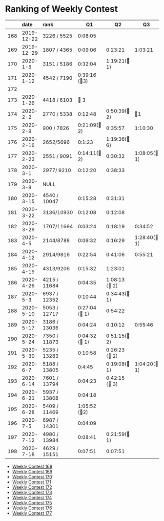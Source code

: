 # Ranking of Weekly Contest



|     | date       | rank         | Q1                 | Q2                | Q3               | Q4  |
|:--- |:---------- |:------------ | ------------------ | ----------------- | ---------------- | --- |
| 168 | 2019-12-22 | 3226 / 5525  | 0:08:05            |                   |                  |     |
| 169 | 2019-12-29 | 1807 / 4365  | 0:09:06            | 0:23:21           | 1:03:21          |     |
| 170 | 2020-1-5   | 3151 / 5186  | 0:32:04            | 1:19:21(:bug:1)   |                  |     |
| 171 | 2020-1-12  | 4542 / 7190  | 0:39:16  (:bug:3)  |                   |                  |     |
| 172 |            |              |                    |                   |                  |     |
| 173 | 2020-1-26  | 4418 / 6103  | :bug: 3            |                   |                  |     |
| 174 | 2020-2-2   | 2770 / 5338  | 0:12:48            | 0:50:39(:bug:2)   | :bug:1           |     |
| 175 | 2020-2-9   | 900 / 7826   | 0:21:09(:bug: 2)   | 0:35:57           | 1:10:30          |     |
| 176 | 2020-2-16  | 2652/5696    | 0:1:23             | 1:19:36(:bug:6)   |                  |     |
| 177 | 2020-2-23  | 2551 / 9091  | 0:14:11(:bug: 2)   | 0:30:32           | 1:08:05(:bug: 1) |     |
| 178 | 2020-3-1   | 2977/ 9210   | 0:12:20            | 0:38:33           |                  |     |
| 179 | 2020-3-8   | NULL         |                    |                   |                  |     |
| 180 | 2020-3-15  | 4540 / 10047 | 0:15:28            | 0:31:31           |                  |     |
| 181 | 2020-3-22  | 3136/10930   | 0:12:08            | 0:12:08           |                  |     |
| 182 | 2020-3-29  | 1707/11694   | 0:03:24            | 0:18:19           | 0:34:52          |     |
| 183 | 2020-4-5   | 2144/8788    | 0:09:32            | 0:16:29           | 1:28:40(:bug: 1) |     |
| 184 | 2020-4-12  | 2914/9816    | 0:22:54            | 0:41:06           | 0:55:21          |     |
| 185 | 2020-4-19  | 4313/9206    | 0:15:32            | 1:23:01           |                  |     |
| 186 | 2020-4-26  | 4215 / 11684 | 0:04:35            | 1:08:13 (:bug: 2) |                  |     |
| 187 | 2020-5-3   | 6937 / 12352 | 0:10:44            | 0:34:43(:bug: 1)  |                  |     |
| 188 | 2020-5-10  | 5053 / 12717 | 0:27:04  (:bug: 1) | 0:54:22           |                  |     |
| 189 | 2020-5-17  | 3186 / 13036 | 0:04:24            | 0:10:12           | 0:55:46          |     |
| 190 | 2020-5-24  | 7350 / 11873 | 0:04:32 (:bug: 1)  | 0:51:15(:bug:2)   |                  |     |
| 191 | 2020-5-30  | 5235 / 13283 | 0:10:58            | 0:26:23 (:bug: 2) |                  |     |
| 192 | 2020-6-7   | 5188 / 13805 | 0:4:45             | 0:19:08(:bug: 1)  | 1:04:20(:bug: 1) |     |
| 193 | 2020-6-14  | 7601 / 13794 | 0:04:23            | 0:42:15 (:bug: 3) |                  |     |
| 194 | 2020-6-21  | 5937 / 13808 | 0:04:18            |                   |                  |     |
| 195 | 2020-6-28  | 5409 / 11469 | 1:05:52  (:bug:2)  |                   |                  |     |
| 196 | 2020-7-5   | 6987 / 14301 | 0:04:09            |                   |                  |     |
| 197 | 2020-7-12  | 4980 / 13984 | 0:08:41            | 0:21:59(:bug: 1)  |                  |     |
| 198 | 2020-7-18  | 4629 / 15151 | 0:07:51            | 0:07:51           |                  |     |


-   [Weekly Contest 168](https://leetcode.com/contest/weekly-contest-168/)
-   [Weekly Contest 169](https://leetcode.com/contest/weekly-contest-169/ranking)
-   [Weekly Contest 170](https://leetcode.com/contest/weekly-contest-170/ranking/)
-   [Weekly Contest 171](https://leetcode.com/contest/weekly-contest-171/ranking/)
-   [Weekly Contest 172](https://leetcode.com/contest/weekly-contest-172/ranking/)
-   [Weekly Contest 173](https://leetcode.com/contest/weekly-contest-173/ranking/)
-   [Weekly Contest 174](https://leetcode.com/contest/weekly-contest-174/ranking/)
-   [Weekly Contest 175](https://leetcode.com/contest/weekly-contest-175/ranking/)
-   [Weekly Contest 176](https://leetcode.com/contest/weekly-contest-176/ranking/)
-   [Weekly Contest 177](https://leetcode.com/contest/weekly-contest-177/ranking/)
